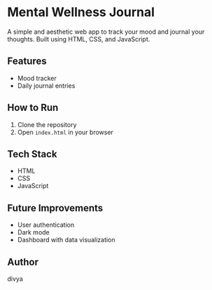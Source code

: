 # Mental Wellness Journal 

A simple and aesthetic web app to track your mood and journal your thoughts. Built using HTML, CSS, and JavaScript.

## Features
- Mood tracker
- Daily journal entries

## How to Run
1. Clone the repository
2. Open `index.html` in your browser

## Tech Stack
- HTML
- CSS
- JavaScript

## Future Improvements
- User authentication
- Dark mode
- Dashboard with data visualization

## Author
divya
